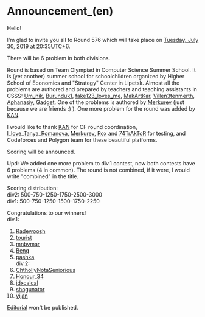 # Announcement_(en)

Hello!

I'm glad to invite you all to Round 576 which will take place on [Tuesday, July 30, 2019 at 20:35UTC+6](https://codeforces.com/https://www.timeanddate.com/worldclock/fixedtime.html?day=30&month=7&year=2019&hour=17&min=35&sec=0&p1=166).

There will be 6 problem in both divisions.

Round is based on Team Olympiad in Computer Science Summer School. It is (yet another) summer school for schoolchildren organized by Higher School of Economics and "Strategy" Center in Lipetsk. Almost all the problems are authored and prepared by teachers and teaching assistants in CSSS: [Um_nik](https://codeforces.com/profile/Um_nik "Legendary Grandmaster Um_nik"), [Burunduk1](https://codeforces.com/profile/Burunduk1 "International Grandmaster Burunduk1"), [fake123_loves_me](https://codeforces.com/profile/fake123_loves_me "Master fake123_loves_me"), [MakArtKar](https://codeforces.com/profile/MakArtKar "Candidate Master MakArtKar"), [Villen3tenmerth](https://codeforces.com/profile/Villen3tenmerth "Expert Villen3tenmerth"), [Aphanasiy](https://codeforces.com/profile/Aphanasiy "Expert Aphanasiy"), [Gadget](https://codeforces.com/profile/Gadget "Pupil Gadget"). One of the problems is authored by [Merkurev](https://codeforces.com/profile/Merkurev "International Grandmaster Merkurev") (just because we are friends :) ). One more problem for the round was added by [KAN](https://codeforces.com/profile/KAN "Grandmaster KAN").

I would like to thank [KAN](https://codeforces.com/profile/KAN "Grandmaster KAN") for CF round coordination, [I_love_Tanya_Romanova](https://codeforces.com/profile/I_love_Tanya_Romanova "International Grandmaster I_love_Tanya_Romanova"), [Merkurev](https://codeforces.com/profile/Merkurev "International Grandmaster Merkurev"), [Rox](https://codeforces.com/profile/Rox "Candidate Master Rox") and [74TrAkToR](https://codeforces.com/profile/74TrAkToR "Candidate Master 74TrAkToR") for testing, and Codeforces and Polygon team for these beautiful platforms.

Scoring will be announced.

Upd: We added one more problem to div.1 contest, now both contests have 6 problems (4 in common). The round is not combined, if it were, I would write "combined" in the title.

Scoring distribution:  
div2: 500-750-1250-1750-2500-3000  
div1: 500-750-1250-1500-1750-2250

Congratulations to our winners!  
div.1:  
1. [Radewoosh](https://codeforces.com/profile/Radewoosh "Legendary Grandmaster Radewoosh")  
2. [tourist](https://codeforces.com/profile/tourist "Legendary Grandmaster tourist")  
3. [mnbvmar](https://codeforces.com/profile/mnbvmar "Legendary Grandmaster mnbvmar")  
4. [Benq](https://codeforces.com/profile/Benq "Legendary Grandmaster Benq")  
5. [pashka](https://codeforces.com/profile/pashka "International Grandmaster pashka")  
div.2:  
1. [ChthollyNotaSeniorious](https://codeforces.com/profile/ChthollyNotaSeniorious "Expert ChthollyNotaSeniorious")  
2. [Honour_34](https://codeforces.com/profile/Honour_34 "Expert Honour_34")  
3. [idxcalcal](https://codeforces.com/profile/idxcalcal "Expert idxcalcal")  
4. [shogunator](https://codeforces.com/profile/shogunator "Expert shogunator")  
5. [yijan](https://codeforces.com/profile/yijan "Expert yijan")

[Editorial](E_(en).md) won't be published.

